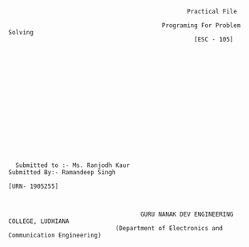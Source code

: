                                                       Practical File
                                            
                                               Programing For Problem Solving
                                                        [ESC - 105]
                                                   
                                                   
                                                   
                                                   
                                                   
                                                   
                                                   
                                                   
                                                   
                                                   
                                                   
                                                   
                                                   
                                                   
                                                   
                                                   
                                                   
      Submitted to :- Ms. Ranjodh Kaur                                             Submitted By:- Ramandeep Singh
                                                                                                  [URN- 1905255] 
                                                                                                              
                                                   
                                                   
                                         GURU NANAK DEV ENGINEERING COLLEGE, LUDHIANA
                                  (Department of Electronics and Communication Engineering)
                                                   
                                                   
                                                   
                                             
